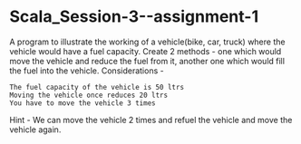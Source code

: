# Scala_Session-3--assignment-1

A program to illustrate the working of a vehicle(bike, car, truck) where the vehicle would have a fuel capacity. Create 2 methods - one which would move the vehicle and reduce the fuel from it, another one which would fill the fuel into the vehicle.
Considerations -

    The fuel capacity of the vehicle is 50 ltrs
    Moving the vehicle once reduces 20 ltrs
    You have to move the vehicle 3 times

Hint - We can move the vehicle 2 times and refuel the vehicle and move the vehicle again.
